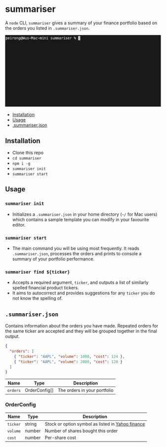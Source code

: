 # summariser

A `node` CLI, `summariser` gives a summary of your finance portfolio based on the orders you listed in `.summariser.json`.

![Demo](./static/demo.gif)

- [Installation](#installation)
- [Usage](#usage)
- [.summariser.json](#summariserjson)

## Installation

- Clone this repo
- `cd summariser`
- `npm i -g`
- `summariser init`
- `summariser start`

## Usage

### `summariser init`

- Initializes a `.summariser.json` in your home directory (`~/` for Mac users) which contains a sample template you can modify in your favourite editor.

### `summariser start`

- The main command you will be using most frequently. It reads `.summariser.json`, processes the orders and prints to console a summary of your portfolio performance.

### `summariser find ${ticker}`

- Accepts a required argument, `ticker`, and outputs a list of similarly spelled financial product tickers.
- It aims to autocorrect and provides suggestions for any `ticker` you do not know the spelling of.

## `.summariser.json`

Contains information about the orders you have made. Repeated orders for the same ticker are accepted and they will be grouped together in the final output.

```json
{
  "orders": [
    { "ticker": "AAPL", "volume": 1000, "cost": 124 },
    { "ticker": "AAPL", "volume": 2000, "cost": 120 }
  ]
}
```

| Name     | Type          | Description                  |
| -------- | ------------- | ---------------------------- |
| `orders` | OrderConfig[] | The orders in your portfolio |

### OrderConfig

| Name     | Type   | Description                                                                     |
| -------- | ------ | ------------------------------------------------------------------------------- |
| `ticker` | string | Stock or option symbol as listed in [Yahoo finance](https://finance.yahoo.com/) |
| `volume` | number | Number of shares bought this order                                              |
| `cost`   | number | Per-share cost                                                                  |
